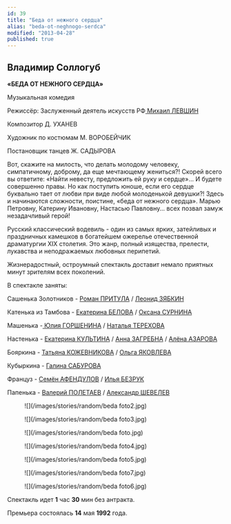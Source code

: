 ```yaml
---
id: 39
title: "Беда от нежного сердца"
alias: "beda-ot-neghnogo-serdca"
modified: "2013-04-28"
published: true
---
```


## Владимир Соллогуб

**«БЕДА ОТ НЕЖНОГО СЕРДЦА»**

Музыкальная комедия

Режиссёр: Заслуженный деятель искусств РФ[ Михаил ЛЕВШИН](153-mihail-levshin.html)

Композитор Д. УХАНЕВ

Художник по костюмам М. ВОРОБЕЙЧИК

Постановщик танцев Ж. САДЫРОВА

Вот, скажите на милость, что делать молодому человеку, симпатичному, доброму, да еще мечтающему жениться?! Скорей всего вы ответите: «Найти невесту, предложить ей руку и сердце»… И будете совершенно правы. Но как поступить юноше, если его сердце буквально тает от любви при виде любой молоденькой девушки?! Здесь и начинаются сложности, поистине, «беда от нежного сердца». Марью Петровну, Катерину Ивановну, Настасью Павловну… всех позвал замуж незадачливый герой!

Русский классический водевиль - один из самых ярких, затейливых и праздничных камешков в богатейшем ожерелье отечественной драматургии ХIХ столетия. Это жанр, полный изящества, прелести, лукавства и неподражаемых любовных перипетий.

Жизнерадостный, остроумный спектакль доставит немало приятных минут зрителям всех поколений.

В спектакле заняты:

Сашенька Золотников - [Роман ПРИТУЛА](50-roman-pritula.html) / [Леонид ЗЯБКИН](67-leonid-zabkin.html)

Катенька из Тамбова - [Екатерина БЕЛОВА](23-belova-ekaterina.html) / [Оксана СУРНИНА](85-oksana-surnina.html)

Машенька -[ Юлия ГОРШЕНИНА](49-ylia-gorshenina.html) / [Наталья ТЕРЕХОВА](56-natasha-terehova.html)

Настенька - [Екатерина КУЛЬТИНА](81-ekaterina-kyltina.html) / [Анна ЗАГРЕБНА](79-anna-zagrebna.html) / [Алёна АЗАРОВА](86-alena-kiverskaia.html)

Бояркина - [Татьяна КОЖЕВНИКОВА](80-tatiana-kogevnikova.html) / [Ольга ЯКОВЛЕВА](89-olga-yakovleva.html)

Кубыркина - [Галина САБУРОВА](61-galina-saburova.html)

Француз - [Семён АФЕНДУЛОВ](22-afendulov-semen.html) / [Илья БЕЗРУК](83-bezryk-ilya.html)

Папенька - [Валерий ПОЛЕТАЕВ](82-valerii-poletaev.html) / [Александр ШЕВЕЛЕВ](87-aleksandr-shevelov.html)

<figure>
![](/images/stories/random/beda foto2.jpg)
</figure>

<figure>
![](/images/stories/random/beda foto3.jpg)
</figure>

<figure>
![](/images/stories/random/beda foto.jpg)
</figure>

<figure>
![](/images/stories/random/beda foto4.jpg)
</figure>

<figure>
![](/images/stories/random/beda foto5.jpg)
</figure>

<figure>
![](/images/stories/random/beda foto7.jpg)
</figure>

<figure>
![](/images/stories/random/beda foto6.jpg)
</figure>

Спектакль идет **1** час **30** мин без антракта.

Премьера состоялась **14** мая **1992** года.